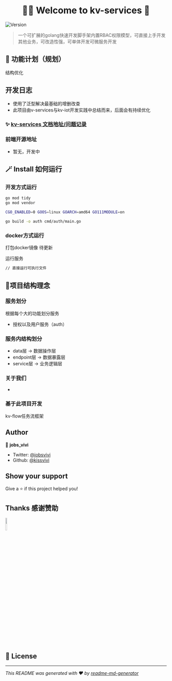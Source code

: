 <h1 align="center">🎊🥂 Welcome to kv-services 👋</h1>
<p>
  <img alt="Version" src="https://img.shields.io/badge/version-0.0.1-blue.svg?cacheSeconds=2592000" />

[comment]: <> (  <a href="https://github.com/kissvivi/kv-services/blob/main/LICENSE" target="_blank">)

[comment]: <> (    <img alt="License: Apache License" src="https://img.shields.io/badge/License-Apache License-yellow.svg" />)

[comment]: <> (  </a>)

[//]: # (  <a href="https://twitter.com/jobsvivi" target="_blank">)

[//]: # (    <img alt="Twitter: jobsvivi" src="https://img.shields.io/twitter/follow/jobsvivi.svg?style=social" />)

[//]: # (  </a>)
</p>

> 一个可扩展的golang快速开发脚手架内置RBAC权限模型，可直接上手开发其他业务，可改造性强，可单体开发可微服务开发

## 📅 功能计划（规划）
结构优化

## 开发日志
* 使用了泛型解决最基础的增删改查
* 此项目由v-services与kv-iot开发实践中总结而来，后面会有持续优化

### ✨ [kv-services 文档地址/问题记录](http://doc.kv-services.cn/)

### 前端开源地址
* 暂无，开发中

## 🪄 Install 如何运行

### 开发方式运行
```sh
go mod tidy
go mod vendor

CGO_ENABLED=0 GOOS=linux GOARCH=amd64 GO111MODULE=on

go build -o auth cmd/auth/main.go
```

### docker方式运行
打包docker镜像 待更新


运行服务
```sh
// 直接运行可执行文件
```

## 📝项目结构理念
### 服务划分
根据每个大的功能划分服务
- 授权以及用户服务（auth）

### 服务内结构划分
- data层 -> 数据操作层
- endpoint层 -> 数据暴露层
- service层 -> 业务逻辑层


### 关于我们
* 

### 基于此项目开发
kv-flow任务流框架

## Author

👤 **jobs_vivi**

* Twitter: [@jobsvivi](https://twitter.com/jobsvivi)
* Github: [@kissvivi](https://github.com/kissvivi)

## Show your support

Give a ⭐️ if this project helped you!

## Thanks 感谢赞助
<a href="https://jb.gg/OpenSourceSupport">
<img  src="https://resources.jetbrains.com/storage/products/company/brand/logos/jb_beam.png" width="10%">
</a>

## 📝 License

[comment]: <> (Copyright © 2022 [jobs_vivi]&#40;https://github.com/kissvivi&#41;.<br />)

[comment]: <> (This project is [Apache License]&#40;https://github.com/kissvivi/kv-services/blob/main/LICENSE&#41; licensed.)

***
_This README was generated with ❤️ by [readme-md-generator](https://github.com/kefranabg/readme-md-generator)_